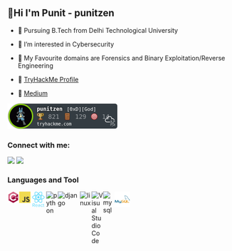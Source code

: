## 👋Hi I'm Punit - punitzen
- 🏫 Pursuing B.Tech from Delhi Technological University
- 👀 I’m interested in Cybersecurity
- 🌱 My Favourite domains are Forensics and Binary Exploitation/Reverse Engineering

- 🌱 [TryHackMe Profile](https://tryhackme.com/p/punitzen)
- 🌱 [Medium](https://punitzen.medium.com/)

![TryHackMe](/punitzen.png)

### Connect with me:
 
[<img src="https://img.shields.io/badge/linkedin-%230077B5.svg?&style=for-the-badge&logo=linkedin&logoColor=white" />](http://www.linkedin.com/in/punitkumar4)
[<img src="https://img.shields.io/badge/twitter-%231DA1F2.svg?&style=for-the-badge&logo=twitter&logoColor=white" />](https://twitter.com/punitzen48)

### Languages and Tool

<img align="left" alt="cpp" width="26px" src="https://raw.githubusercontent.com/devicons/devicon/master/icons/cplusplus/cplusplus-original.svg"/>
<img align="left" alt="python" width="26px" src="https://raw.githubusercontent.com/devicons/devicon/master/icons/javascript/javascript-original.svg"/>
<img align="left" alt="mysql" width="35px" src="https://raw.githubusercontent.com/devicons/devicon/master/icons/react/react-original-wordmark.svg"/>
<img align="left" alt="python" width="26px" src="https://cdn4.iconfinder.com/data/icons/logos-and-brands/512/267_Python_logo-512.png"/>
<img align="left" alt="django" width="50px" src="https://static.djangoproject.com/img/logos/django-logo-negative.png"/>
<img align="left" alt="linux" width="26px" src="https://upload.wikimedia.org/wikipedia/commons/0/01/Windows_Terminal_Logo_256x256.png"/>
<img align="left" alt="Visual Studio Code" width="26px" src="https://upload.wikimedia.org/wikipedia/commons/thumb/9/9a/Visual_Studio_Code_1.35_icon.svg/1200px-Visual_Studio_Code_1.35_icon.svg.png" />
<img align="left" alt="mysql" width="26px" src="https://upload.wikimedia.org/wikipedia/commons/2/21/Matlab_Logo.png"/>
<img align="left" alt="mysql" width="35px" src="https://raw.githubusercontent.com/devicons/devicon/master/icons/mysql/mysql-original-wordmark.svg"/>
